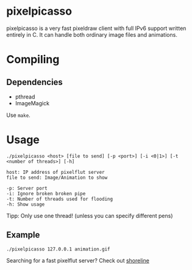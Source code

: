 pixelpicasso
============

pixelpicasso is a very fast pixeldraw client with full IPv6 support written entirely in C.
It can handle both ordinary image files and animations.

# Compiling

## Dependencies

- pthread
- ImageMagick

Use ```make```.

# Usage

```
./pixelpicasso <host> [file to send] [-p <port>] [-i <0|1>] [-t <number of threads>] [-h]

host: IP address of pixelflut server
file to send: Image/Animation to show

-p: Server port
-i: Ignore broken broken pipe
-t: Number of threads used for flooding
-h: Show usage
```
Tipp: Only use one thread! (unless you can specify different pens)

## Example

```
./pixelpicasso 127.0.0.1 animation.gif
```

Searching for a fast pixelflut server? Check out [shoreline](https://github.com/TobleMiner/shoreline)
